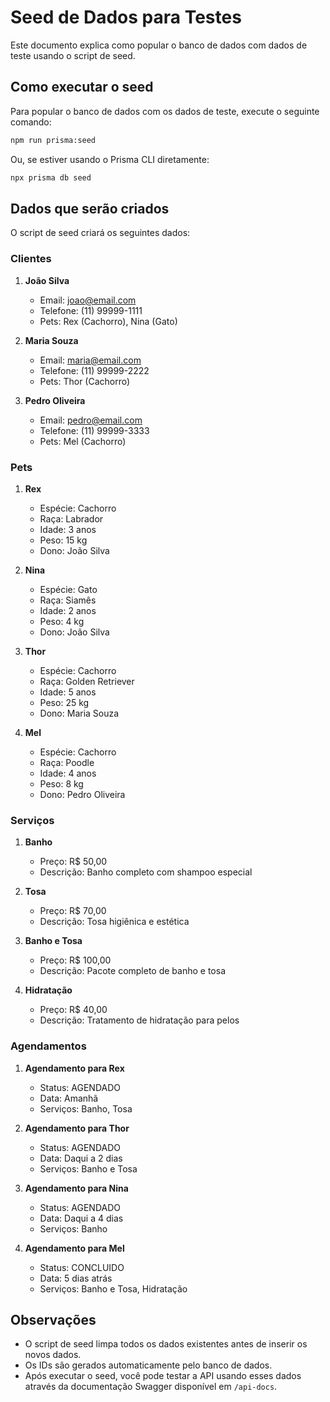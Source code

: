 # Seed de Dados para Testes

Este documento explica como popular o banco de dados com dados de teste usando o script de seed.

## Como executar o seed

Para popular o banco de dados com os dados de teste, execute o seguinte comando:

```bash
npm run prisma:seed
```

Ou, se estiver usando o Prisma CLI diretamente:

```bash
npx prisma db seed
```

## Dados que serão criados

O script de seed criará os seguintes dados:

### Clientes
1. **João Silva**
   - Email: joao@email.com
   - Telefone: (11) 99999-1111
   - Pets: Rex (Cachorro), Nina (Gato)

2. **Maria Souza**
   - Email: maria@email.com
   - Telefone: (11) 99999-2222
   - Pets: Thor (Cachorro)

3. **Pedro Oliveira**
   - Email: pedro@email.com
   - Telefone: (11) 99999-3333
   - Pets: Mel (Cachorro)

### Pets
1. **Rex**
   - Espécie: Cachorro
   - Raça: Labrador
   - Idade: 3 anos
   - Peso: 15 kg
   - Dono: João Silva

2. **Nina**
   - Espécie: Gato
   - Raça: Siamês
   - Idade: 2 anos
   - Peso: 4 kg
   - Dono: João Silva

3. **Thor**
   - Espécie: Cachorro
   - Raça: Golden Retriever
   - Idade: 5 anos
   - Peso: 25 kg
   - Dono: Maria Souza

4. **Mel**
   - Espécie: Cachorro
   - Raça: Poodle
   - Idade: 4 anos
   - Peso: 8 kg
   - Dono: Pedro Oliveira

### Serviços
1. **Banho**
   - Preço: R$ 50,00
   - Descrição: Banho completo com shampoo especial

2. **Tosa**
   - Preço: R$ 70,00
   - Descrição: Tosa higiênica e estética

3. **Banho e Tosa**
   - Preço: R$ 100,00
   - Descrição: Pacote completo de banho e tosa

4. **Hidratação**
   - Preço: R$ 40,00
   - Descrição: Tratamento de hidratação para pelos

### Agendamentos
1. **Agendamento para Rex**
   - Status: AGENDADO
   - Data: Amanhã
   - Serviços: Banho, Tosa

2. **Agendamento para Thor**
   - Status: AGENDADO
   - Data: Daqui a 2 dias
   - Serviços: Banho e Tosa

3. **Agendamento para Nina**
   - Status: AGENDADO
   - Data: Daqui a 4 dias
   - Serviços: Banho

4. **Agendamento para Mel**
   - Status: CONCLUIDO
   - Data: 5 dias atrás
   - Serviços: Banho e Tosa, Hidratação

## Observações

- O script de seed limpa todos os dados existentes antes de inserir os novos dados.
- Os IDs são gerados automaticamente pelo banco de dados.
- Após executar o seed, você pode testar a API usando esses dados através da documentação Swagger disponível em `/api-docs`. 